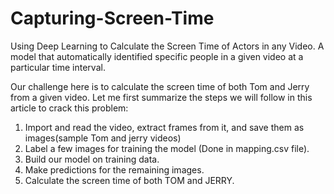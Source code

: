 # Capturing-Screen-Time

Using Deep Learning to Calculate the Screen Time of Actors in any Video.
A model that automatically identified specific people in a given video at a particular time interval.

Our challenge here is to calculate the screen time of both Tom and Jerry from a given video. Let me first summarize the steps we will follow in this article to crack this problem:

1. Import and read the video, extract frames from it, and save them as images(sample Tom and jerry videos)
2. Label a few images for training the model (Done in mapping.csv file).
3. Build our model on training data.
4. Make predictions for the remaining images.
5. Calculate the screen time of both TOM and JERRY.
